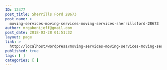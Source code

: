 ```yaml
---
ID: 12377
post_title: Sherrills Ford 28673
post_name: >
  moving-services-moving-services-moving-services-sherrillsford-28673
author: mrgabonijeff@gmail.com
post_date: 2018-03-28 01:51:32
layout: page
link: >
  http://localhost/wordpress/moving-services-moving-services-moving-services-sherrillsford-28673/
published: true
tags: [ ]
categories: [ ]
---
```

